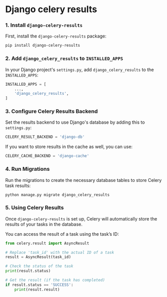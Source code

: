 # Django celery results

### 1. **Install `django-celery-results`**

First, install the `django-celery-results` package:

```bash
pip install django-celery-results
```

### 2. **Add `django_celery_results` to `INSTALLED_APPS`**

In your Django project's `settings.py`, add `django_celery_results` to the `INSTALLED_APPS`:

```python
INSTALLED_APPS = [
    ...,
    'django_celery_results',
]
```

### 3. **Configure Celery Results Backend**

Set the results backend to use Django's database by adding this to `settings.py`:

```python
CELERY_RESULT_BACKEND = 'django-db'
```

If you want to store results in the cache as well, you can use:

```python
CELERY_CACHE_BACKEND = 'django-cache'
```

### 4. **Run Migrations**

Run the migrations to create the necessary database tables to store Celery task results:

```bash
python manage.py migrate django_celery_results
```

### 5. **Using Celery Results**

Once `django-celery-results` is set up, Celery will automatically store the results of your tasks in the database.

You can access the result of a task using the task’s ID:

```python
from celery.result import AsyncResult

# Replace 'task_id' with the actual ID of a task
result = AsyncResult(task_id)

# Check the status of the task
print(result.status)

# Get the result (if the task has completed)
if result.status == 'SUCCESS':
    print(result.result)
```

